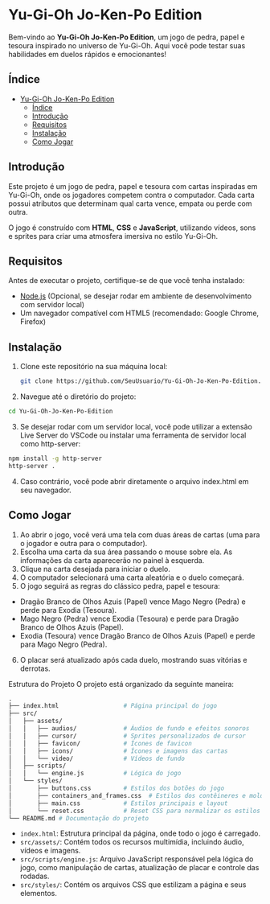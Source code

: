 # Yu-Gi-Oh Jo-Ken-Po Edition

Bem-vindo ao **Yu-Gi-Oh Jo-Ken-Po Edition**, um jogo de pedra, papel e tesoura inspirado no universo de Yu-Gi-Oh. Aqui você pode testar suas habilidades em duelos rápidos e emocionantes!

## Índice
- [Yu-Gi-Oh Jo-Ken-Po Edition](#yu-gi-oh-jo-ken-po-edition)
  - [Índice](#índice)
  - [Introdução](#introdução)
  - [Requisitos](#requisitos)
  - [Instalação](#instalação)
  - [Como Jogar](#como-jogar)

## Introdução

Este projeto é um jogo de pedra, papel e tesoura com cartas inspiradas em Yu-Gi-Oh, onde os jogadores competem contra o computador. Cada carta possui atributos que determinam qual carta vence, empata ou perde com outra.

O jogo é construído com **HTML**, **CSS** e **JavaScript**, utilizando vídeos, sons e sprites para criar uma atmosfera imersiva no estilo Yu-Gi-Oh.

## Requisitos

Antes de executar o projeto, certifique-se de que você tenha instalado:

- [Node.js](https://nodejs.org/) (Opcional, se desejar rodar em ambiente de desenvolvimento com servidor local)
- Um navegador compatível com HTML5 (recomendado: Google Chrome, Firefox)

## Instalação

1. Clone este repositório na sua máquina local:

   ```bash
   git clone https://github.com/SeuUsuario/Yu-Gi-Oh-Jo-Ken-Po-Edition.git
   ```
2. Navegue até o diretório do projeto:

```bash
cd Yu-Gi-Oh-Jo-Ken-Po-Edition
```
3. Se desejar rodar com um servidor local, você pode utilizar a extensão Live Server do VSCode ou instalar uma ferramenta de servidor local como http-server:

```bash
npm install -g http-server
http-server .
```
4. Caso contrário, você pode abrir diretamente o arquivo index.html em seu navegador.

## Como Jogar
1. Ao abrir o jogo, você verá uma tela com duas áreas de cartas (uma para o jogador e outra para o computador).
2. Escolha uma carta da sua área passando o mouse sobre ela. As informações da carta aparecerão no painel à esquerda.
3. Clique na carta desejada para iniciar o duelo.
4. O computador selecionará uma carta aleatória e o duelo começará.
5. O jogo seguirá as regras do clássico pedra, papel e tesoura:
- Dragão Branco de Olhos Azuis (Papel) vence Mago Negro (Pedra) e perde para Exodia (Tesoura).
- Mago Negro (Pedra) vence Exodia (Tesoura) e perde para Dragão Branco de Olhos Azuis (Papel).
- Exodia (Tesoura) vence Dragão Branco de Olhos Azuis (Papel) e perde para Mago Negro (Pedra).
6. O placar será atualizado após cada duelo, mostrando suas vitórias e derrotas.


Estrutura do Projeto
O projeto está organizado da seguinte maneira:

```graphql
.
├── index.html                  # Página principal do jogo
├── src/
│   ├── assets/
│   │   ├── audios/             # Áudios de fundo e efeitos sonoros
│   │   ├── cursor/             # Sprites personalizados de cursor
│   │   ├── favicon/            # Ícones de favicon
│   │   ├── icons/              # Ícones e imagens das cartas
│   │   └── video/              # Vídeos de fundo
│   ├── scripts/
│   │   └── engine.js           # Lógica do jogo
│   └── styles/
│       ├── buttons.css         # Estilos dos botões do jogo
│       ├── containers_and_frames.css  # Estilos dos contêineres e molduras
│       ├── main.css            # Estilos principais e layout
│       └── reset.css           # Reset CSS para normalizar os estilos
└── README.md # Documentação do projeto
```

- `index.html`: Estrutura principal da página, onde todo o jogo é carregado.
- `src/assets/`: Contém todos os recursos multimídia, incluindo áudio, vídeos e imagens.
- `src/scripts/engine.js`: Arquivo JavaScript responsável pela lógica do jogo, como manipulação de cartas, atualização de placar e controle das rodadas.
- `src/styles/`: Contém os arquivos CSS que estilizam a página e seus elementos.